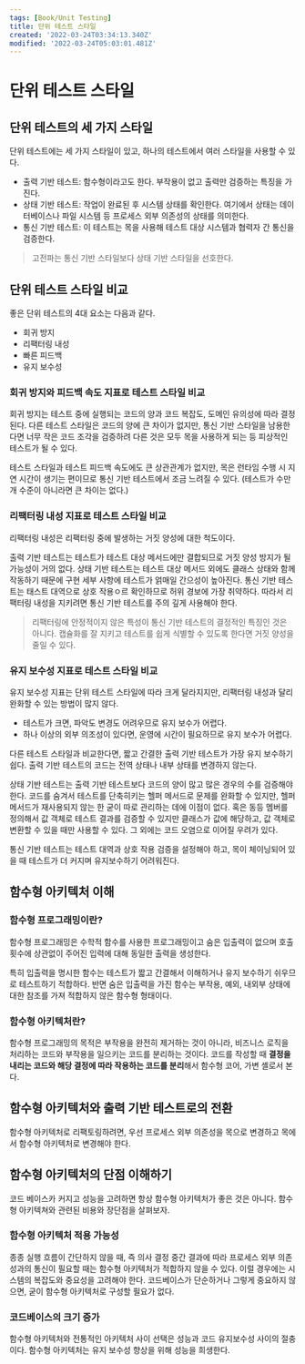 ```yaml
---
tags: [Book/Unit Testing]
title: 단위 테스트 스타일
created: '2022-03-24T03:34:13.340Z'
modified: '2022-03-24T05:03:01.481Z'
---
```


# 단위 테스트 스타일

## 단위 테스트의 세 가지 스타일

단위 테스트에는 세 가지 스타일이 있고, 하나의 테스트에서 여러 스타일을 사용할 수 있다.

- 출력 기반 테스트: 함수형이라고도 한다. 부작용이 없고 출력만 검증하는 특징을 가진다.
- 상태 기반 테스트: 작업이 완료된 후 시스템 상태를 확인한다. 여기에서 상태는 데이터베이스나 파일 시스템 등 프로세스 외부 의존성의 상태를 의미한다.
- 통신 기반 테스트: 이 테스트는 목을 사용해 테스트 대상 시스템과 협력자 간 통신을 검증한다.

> 고전파는 통신 기반 스타일보다 상태 기반 스타일을 선호한다.

## 단위 테스트 스타일 비교

좋은 단위 테스트의 4대 요소는 다음과 같다.
- 회귀 방지
- 리팩터링 내성
- 빠른 피드백
- 유지 보수성

### 회귀 방지와 피드백 속도 지표로 테스트 스타일 비교

회귀 방지는 테스트 중에 실행되는 코드의 양과 코드 복잡도, 도메인 유의성에 따라 결정된다.
다른 테스트 스타일은 코드의 양에 큰 차이가 없지만, 통신 기반 스타일을 남용한다면 너무 작은 코드 조각을 검증하려 다른 것은 모두 목을 사용하게 되는 등 피상적인 테스트가 될 수 있다.

테스트 스타일과 테스트 피드백 속도에도 큰 상관관계가 없지만, 목은 런타임 수행 시 지연 시간이 생기는 편이므로 통신 기반 테스트에서 조금 느려질 수 있다. (테스트가 수만 개 수준이 아니라면 큰 차이는 없다.)

### 리팩터링 내성 지표로 테스트 스타일 비교

리팩터링 내성은 리팩터링 중에 발생하는 거짓 양성에 대한 척도이다.

출력 기반 테스트는 테스트가 테스트 대상 메서드에만 결합되므로 거짓 양성 방지가 될 가능성이 거의 없다.
상태 기반 테스트는 테스트 대상 메서드 외에도 클래스 상태와 함께 작동하기 때문에 구현 세부 사항에 테스트가 얽매일 간으성이 높아진다.
통신 기반 테스트는 태스트 대역으로 상호 작용ㅇ르 확인하므로 허위 경보에 가장 취약하다. 따라서 리팩터링 내성을 지키려면 통신 기반 테스트를 주의 깊게 사용해야 한다.

> 리팩터링에 안정적이지 않은 특성이 통신 기반 테스트의 결정적인 특징인 것은 아니다. 캡슐화를 잘 지키고 테스트를 쉽게 식별할 수 있도록 한다면 거짓 양성을 줄일 수 있다.

### 유지 보수성 지표로 테스트 스타일 비교

유지 보수성 지표는 단위 테스트 스타일에 따라 크게 달라지지만, 리팩터링 내성과 달리 완화할 수 있는 방법이 많지 않다. 
- 테스트가 크면, 파악도 변경도 어려우므로 유지 보수가 어렵다.
- 하나 이상의 외부 의조성이 있다면, 운영에 시간이 필요하므로 유지 보수가 어렵다.

다른 테스트 스타일과 비교한다면, 짧고 간결한 출력 기반 테스트가 가장 유지 보수하기 쉽다. 출력 기반 테스트의 코드는 전역 상태나 내부 상태를 변경하지 않는다.

상태 기반 테스트는 출력 기반 테스트보다 코드의 양이 많고 많은 경우의 수를 검증해야 한다. 코드를 숨겨서 테스트를 단축히키는 헬퍼 메서드로 문제를 완화할 수 있지만, 헬퍼 메서드가 재사용되지 않는 한 굳이 따로 관리하는 데에 이점이 없다. 혹은 동등 멤버를 정의해서 값 객체로 테스트 결과를 검증할 수 있지만 클래스가 값에 해당하고, 값 객체로 변환할 수 있을 때만 사용할 수 있다. 그 외에는 코드 오염으로 이어질 우려가 있다.

통신 기반 테스트는 테스트 대역과 상호 작용 검증을 설정해야 하고, 목이 체이닝되어 있을 때 테스트가 더 커지며 유지보수하기 어려워진다.

## 함수형 아키텍처 이해

### 함수형 프로그래밍이란?
함수형 프로그래밍은 수학적 함수를 사용한 프로그래밍이고 숨은 입출력이 없으며 호출 횟수에 상관없이 주어진 입력에 대해 동일한 출력을 생성한다. 

특히 입출력을 명시한 함수는 테스트가 짧고 간결해서 이해하거나 유지 보수하기 쉬우므로 테스트하기 적합하다. 반면 숨은 입출력을 가진 함수는 부작용, 예외, 내외부 상태에 대한 참조를 가져 적합하지 않은 함수형 형태이다.

### 함수형 아키텍처란?
함수형 프로그래밍의 목적은 부작용을 완전히 제거하는 것이 아니라, 비즈니스 로직을 처리하는 코드와 부작용을 일으키는 코드를 분리하는 것이다. 코드를 작성할 때 **결정을 내리는 코드와 해당 결정에 따라 작용하는 코드를 분리**해서 함수형 코어, 가변 셸로서 본다. 

## 함수형 아키텍처와 출력 기반 테스트로의 전환
함수형 아키텍처로 리팩토링하려면, 우선 프로세스 외부 의존성을 목으로 변경하고 목에서 함수형 아키텍처로 변경해야 한다.

## 함수형 아키텍처의 단점 이해하기
코드 베이스카 커지고 성능을 고려하면 항상 함수형 아키텍처가 좋은 것은 아니다. 함수형 아키텍쳐와 관련된 비용와 장단점을 살펴보자.

### 함수형 아키텍처 적용 가능성
종종 실행 흐름이 간단하지 않을 때, 즉 의사 결정 중간 결과에 따라 프로세스 외부 의존성과의 통신이 필요할 때는 함수형 아키텍처가 적합하지 않을 수 있다. 이럴 경우에는 시스템의 복잡도와 중요성을 고려해야 한다. 코드베이스가 단순하거나 그렇게 중요하지 않으면, 굳이 함수형 아키텍처로 구성할 필요가 없다. 

### 코드베이스의 크기 증가
함수형 아키텍처와 전통적인 아키텍처 사이 선택은 성능과 코드 유지보수성 사이의 절충이다. 함수형 아키텍처는 유지 보수성 향상을 위해 성능을 희생한다.
